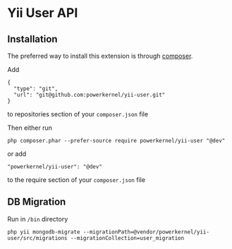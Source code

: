 Yii User API
============

Installation
------------

The preferred way to install this extension is through [composer](http://getcomposer.org/download/).

Add 
```
{
  "type": "git",
  "url": "git@github.com:powerkernel/yii-user.git"
}
```
to repositories section of your `composer.json` file

Then either run

```
php composer.phar --prefer-source require powerkernel/yii-user "@dev"
```

or add

```
"powerkernel/yii-user": "@dev"
```

to the require section of your `composer.json` file

DB Migration
------------
Run in `/bin` directory

```
php yii mongodb-migrate --migrationPath=@vendor/powerkernel/yii-user/src/migrations --migrationCollection=user_migration
```
